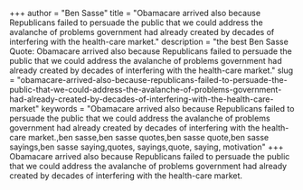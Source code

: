 +++
author = "Ben Sasse"
title = "Obamacare arrived also because Republicans failed to persuade the public that we could address the avalanche of problems government had already created by decades of interfering with the health-care market."
description = "the best Ben Sasse Quote: Obamacare arrived also because Republicans failed to persuade the public that we could address the avalanche of problems government had already created by decades of interfering with the health-care market."
slug = "obamacare-arrived-also-because-republicans-failed-to-persuade-the-public-that-we-could-address-the-avalanche-of-problems-government-had-already-created-by-decades-of-interfering-with-the-health-care-market"
keywords = "Obamacare arrived also because Republicans failed to persuade the public that we could address the avalanche of problems government had already created by decades of interfering with the health-care market.,ben sasse,ben sasse quotes,ben sasse quote,ben sasse sayings,ben sasse saying,quotes, sayings,quote, saying, motivation"
+++
Obamacare arrived also because Republicans failed to persuade the public that we could address the avalanche of problems government had already created by decades of interfering with the health-care market.
